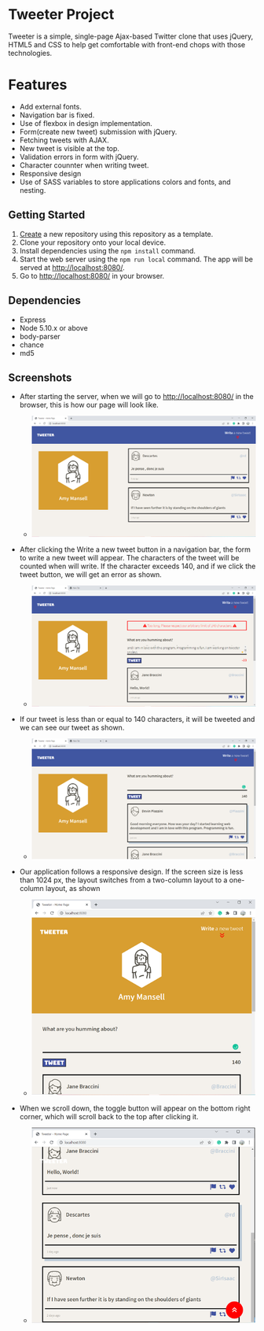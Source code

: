# Tweeter Project

Tweeter is a simple, single-page Ajax-based Twitter clone that uses jQuery, HTML5 and CSS to help get comfortable with front-end chops with those technologies.

# Features

- Add external fonts.
- Navigation bar is fixed.
- Use of flexbox in design implementation.
- Form(create new tweet) submission with jQuery.
- Fetching tweets with AJAX.
- New tweet is visible at the top.
- Validation errors in form with jQuery.
- Character counnter when writing tweet.
- Responsive design
- Use of SASS variables to store applications colors and fonts, and nesting.

## Getting Started

1. [Create](https://docs.github.com/en/repositories/creating-and-managing-repositories/creating-a-repository-from-a-template) a new repository using this repository as a template.
2. Clone your repository onto your local device.
3. Install dependencies using the `npm install` command.
3. Start the web server using the `npm run local` command. The app will be served at <http://localhost:8080/>.
4. Go to <http://localhost:8080/> in your browser.

## Dependencies

- Express
- Node 5.10.x or above
- body-parser
- chance
- md5

## Screenshots

- After starting the server, when we will go to <http://localhost:8080/> in the browser, this is how our page will look like.
  - !["tweeterHomePage"](./docs/tweeterHomePage.png)

- After clicking the Write a new tweet button in a navigation bar, the form to write a new tweet will appear. The characters of the tweet will be counted when will write. If the character exceeds 140, and if we click the tweet button, we will get an error as shown.
  - !["tweeterError"](./docs/tweeterError.png)

- If our tweet is less than or equal to 140 characters, it will be tweeted and we can see our tweet as shown.
  - !["addNewTweet"](./docs/addNewTweet.png)

- Our application follows a responsive design. If the screen size is less than 1024 px, the layout switches from a two-column layout to a one-column layout, as shown 
  - !["responsiveTweeter"](./docs/responsiveTweeter.png)

- When we scroll down, the toggle button will appear on the bottom right corner, which will scroll back to the top after clicking it.
  - !["toggleButtonScrollDown"](./docs/toggleButtonScrollDown.png)


